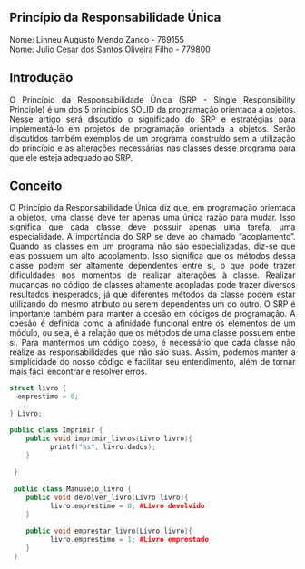 ## Princípio da Responsabilidade Única
<p align="justify"> Nome: Linneu Augusto Mendo Zanco - 769155 </br>
Nome: Julio Cesar dos Santos Oliveira Filho - 779800
 </p>
 
## Introdução
<p align="justify"> O Princípio da Responsabilidade Única (SRP - Single Responsibility Principle) é um dos 5 princípios SOLID da programação orientada a objetos. 
Nesse artigo será discutido o significado do SRP e estratégias para implementá-lo em projetos de programação orientada a objetos. 
Serão discutidos também exemplos de um programa construído sem a utilização do princípio e as alterações necessárias nas classes desse programa para que ele esteja adequado ao SRP.
</p>

## Conceito
<p align="justify"> O Princípio da Responsabilidade Única diz que, em programação orientada a objetos, uma classe deve ter apenas uma única razão para mudar. Isso significa que cada classe deve possuir apenas uma tarefa, uma especialidade.
	A importância do SRP se deve ao chamado “acoplamento”. Quando as classes em um programa não são especializadas, diz-se que elas possuem um alto acoplamento. Isso significa que os métodos dessa classe podem ser altamente dependentes entre si, o que pode trazer dificuldades nos momentos de realizar alterações à classe. Realizar mudanças no código de classes altamente acopladas pode trazer diversos resultados inesperados, já que diferentes métodos da classe podem estar utilizando do mesmo atributo ou serem dependentes um do outro.
	O SRP é importante também para manter a coesão em códigos de programação. A coesão é definida como a afinidade funcional entre os elementos de um módulo, ou seja, é a relação que os métodos de uma classe possuem entre si. Para mantermos um código coeso, é necessário que cada classe não realize as responsabilidades que não são suas. Assim, podemos manter a simplicidade do nosso código e facilitar seu entendimento, além de tornar mais fácil encontrar e resolver erros.
</p>

~~~~C++
struct livro {
  emprestimo = 0;
  ...
} Livro;

public class Imprimir {
    public void imprimir_livros(Livro livro){
          printf("%s", livro.dados);
    }
    
 }
 
 public class Manuseio_livro {
    public void devolver_livro(Livro livro){
          livro.emprestimo = 0; #Livro devolvido
    }
    
    public void emprestar_livro(Livro livro){
          livro.emprestimo = 1; #Livro emprestado
    }
 }
